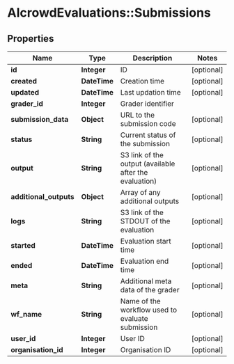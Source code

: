 # AIcrowdEvaluations::Submissions

## Properties
Name | Type | Description | Notes
------------ | ------------- | ------------- | -------------
**id** | **Integer** | ID | [optional] 
**created** | **DateTime** | Creation time | [optional] 
**updated** | **DateTime** | Last updation time | [optional] 
**grader_id** | **Integer** | Grader identifier | 
**submission_data** | **Object** | URL to the submission code | [optional] 
**status** | **String** | Current status of the submission | [optional] 
**output** | **String** | S3 link of the output (available after the evaluation) | [optional] 
**additional_outputs** | **Object** | Array of any additional outputs | [optional] 
**logs** | **String** | S3 link of the STDOUT of the evaluation | [optional] 
**started** | **DateTime** | Evaluation start time | [optional] 
**ended** | **DateTime** | Evaluation end time | [optional] 
**meta** | **String** | Additional meta data of the grader | [optional] 
**wf_name** | **String** | Name of the workflow used to evaluate submission | [optional] 
**user_id** | **Integer** | User ID | [optional] 
**organisation_id** | **Integer** | Organisation ID | [optional] 


